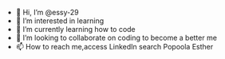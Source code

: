 - 👋 Hi, I’m @essy-29
- 👀 I’m interested in learning 
- 🌱 I’m currently learning how to code
- 💞️ I’m looking to collaborate on coding to become a better me
- 📫 How to reach me,access LinkedIn search Popoola Esther

<!---
essy-29/essy-29 is a ✨ special ✨ repository because its `README.md` (this file) appears on your GitHub profile.
You can click the Preview link to take a look at your changes.
--->
